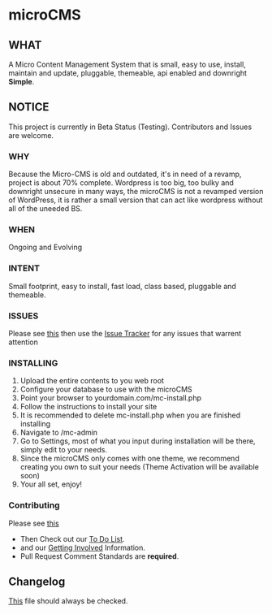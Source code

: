 # microCMS

## WHAT
A Micro Content Management System that is small, easy to use, install, maintain and update, pluggable, themeable, api enabled and downright <strong>Simple</strong>.

## NOTICE
This project is currently in Beta Status (Testing). Contributors and Issues are welcome.

### WHY
Because the Micro-CMS is old and outdated, it's in need of a revamp, project is about 70% complete.
Wordpress is too big, too bulky and downright unsecure in many ways, the microCMS is not a revamped version of WordPress, it is rather a small version that can act like wordpress without all of the uneeded BS.

### WHEN
Ongoing and Evolving

### INTENT
Small footprint, easy to install, fast load, class based, pluggable and themeable.

### ISSUES
Please see <a href="docs/bug_report.md">this</a> then use the <a href="https://github.com/DevWorksOSI/microCMS/issues">Issue Tracker</a> for any issues that warrent attention

### INSTALLING
1. Upload the entire contents to you web root
2. Configure your database to use with the microCMS
3. Point your browser to yourdomain.com/mc-install.php
5. Follow the instructions to install your site
6. It is recommended to delete mc-install.php when you are finished installing
7. Navigate to /mc-admin
8. Go to Settings, most of what you input during installation will be there, simply edit to your needs.
9. Since the microCMS only comes with one theme, we recommend creating you own to suit your needs (Theme Activation will be available soon)
10. Your all set, enjoy!

### Contributing
Please see <a href="docs/CODE OF CONDUCT.md">this</a>
 - Then Check out our <a href="docs/ToDo.md">To Do List</a>.
 - and our <a href="docs/Get_Involved.md">Getting Involved</a> Information.
 - Pull Request Comment Standards are <strong>required</strong>.

## Changelog
<a href="docs/CHANGELOG.md">This</a> file should always be checked.

